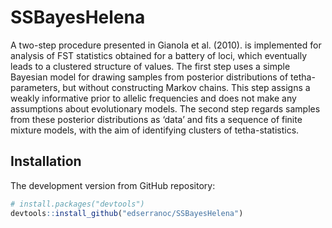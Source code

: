 # SSBayesHelena

 A two-step procedure presented in Gianola et al. (2010). is implemented for analysis of FST statistics obtained for a battery of loci,
which eventually leads to a clustered structure of values. The first step uses a simple Bayesian model
for drawing samples from posterior distributions of tetha-parameters, but without constructing Markov
chains. This step assigns a weakly informative prior to allelic frequencies and does not make any
assumptions about evolutionary models. The second step regards samples from these posterior
distributions as ‘data’ and fits a sequence of finite mixture models, with the aim of identifying
clusters of tetha-statistics.

## Installation
The development version from GitHub repository:
``` r
# install.packages("devtools")
devtools::install_github("edserranoc/SSBayesHelena")
```
